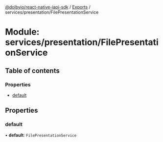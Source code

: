 [@dolbyio/react-native-iapi-sdk](../README.md) / [Exports](../modules.md) / services/presentation/FilePresentationService

# Module: services/presentation/FilePresentationService

## Table of contents

### Properties

- [default](services_presentation_FilePresentationService.md#default)

## Properties

### default

• **default**: `FilePresentationService`
